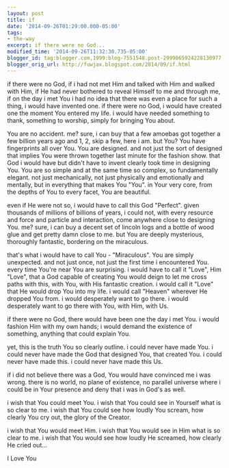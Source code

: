 ```yaml
---
layout: post
title: if
date: '2014-09-26T01:29:00.000-05:00'
tags: 
- the-way
excerpt: if there were no God...
modified_time: '2014-09-26T11:32:30.735-05:00'
blogger_id: tag:blogger.com,1999:blog-7551548.post-2999065924228130977
blogger_orig_url: http://fuwjax.blogspot.com/2014/09/if.html
---
```


if there were no God, if i had not met Him and talked with Him and walked with Him, if He had never bothered to reveal Himself to me and through me, if on the day i met You i had no idea that there was even a place for such a thing, i would have invented one. if there were no God, i would have created one the moment You entered my life. i would have needed something to thank, something to worship, simply for bringing You about.

You are no accident. me? sure, i can buy that a few amoebas got together a few billion years ago and 1, 2, skip a few, here i am. but You? You have fingerprints all over You. You are designed. and not just the sort of designed that implies You were thrown together last minute for the fashion show. that God i would have but didn't have to invent clearly took time in designing You. You are so simple and at the same time so complex, so fundamentally elegant. not just mechanically, not just physically and emotionally and mentally, but in everything that makes You "You". in Your very core, from the depths of You to every facet, You are beautiful.

even if He were not so, i would have to call this God "Perfect". given thousands of millions of billions of years, i could not, with every resource and force and particle and interaction, come anywhere close to designing You. me? sure, i can buy a decent set of lincoln logs and a bottle of wood glue and get pretty damn close to me. but You are deeply mysterious, thoroughly fantastic, bordering on the miraculous.

that's what i would have to call You - "Miraculous". You are simply unexpected. and not just once, not just the first time i encountered You. every time You're near You are surprising. i would have to call it "Love", Him "Love", that a God capable of creating You would deign to let me cross paths with this, with You, with His fantastic creation. i would call it "Love" that He would drop You into my life. i would call "Heaven" wherever He dropped You from. i would desperately want to go there. i would desperately want to go there with You, with Him, with Us.

if there were no God, there would have been one the day i met You. i would fashion Him with my own hands; i would demand the existence of something, anything that could explain You.

yet, this is the truth You so clearly outline. i could never have made You. i could never have made the God that designed You, that created You. i could never have made this. i could never have made this Us.

if i did not believe there was a God, You would have convinced me i was wrong. there is no world, no plane of existence, no parallel universe where i could be in Your presence and deny that i was in God's as well.

i wish that You could meet You. i wish that You could see in Yourself what is so clear to me. i wish that You could see how loudly You scream, how clearly You cry out, the glory of the Creator.

i wish that You would meet Him. i wish that You would see in Him what is so clear to me. i wish that You would see how loudly He screamed, how clearly He cried out...

I Love You